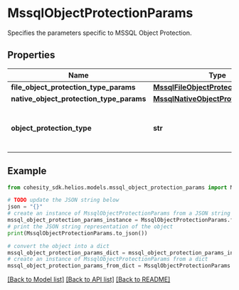 # MssqlObjectProtectionParams

Specifies the parameters specific to MSSQL Object Protection.

## Properties

Name | Type | Description | Notes
------------ | ------------- | ------------- | -------------
**file_object_protection_type_params** | [**MssqlFileObjectProtectionParams**](MssqlFileObjectProtectionParams.md) |  | [optional] 
**native_object_protection_type_params** | [**MssqlNativeObjectProtectionParams**](MssqlNativeObjectProtectionParams.md) |  | [optional] 
**object_protection_type** | **str** | Specifies the MSSQL Object Protection type. | 

## Example

```python
from cohesity_sdk.helios.models.mssql_object_protection_params import MssqlObjectProtectionParams

# TODO update the JSON string below
json = "{}"
# create an instance of MssqlObjectProtectionParams from a JSON string
mssql_object_protection_params_instance = MssqlObjectProtectionParams.from_json(json)
# print the JSON string representation of the object
print(MssqlObjectProtectionParams.to_json())

# convert the object into a dict
mssql_object_protection_params_dict = mssql_object_protection_params_instance.to_dict()
# create an instance of MssqlObjectProtectionParams from a dict
mssql_object_protection_params_from_dict = MssqlObjectProtectionParams.from_dict(mssql_object_protection_params_dict)
```
[[Back to Model list]](../README.md#documentation-for-models) [[Back to API list]](../README.md#documentation-for-api-endpoints) [[Back to README]](../README.md)


